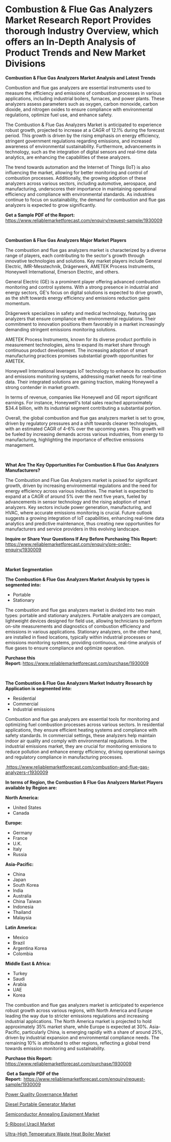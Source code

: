 <p><h1>Combustion & Flue Gas Analyzers Market Research Report Provides thorough Industry Overview, which offers an In-Depth Analysis of Product Trends and New Market Divisions</h1></p><p><strong>Combustion & Flue Gas Analyzers Market Analysis and Latest Trends</strong></p>
<p><p>Combustion and flue gas analyzers are essential instruments used to measure the efficiency and emissions of combustion processes in various applications, including industrial boilers, furnaces, and power plants. These analyzers assess parameters such as oxygen, carbon monoxide, carbon dioxide, and nitrogen oxides to ensure compliance with environmental regulations, optimize fuel use, and enhance safety.</p><p>The Combustion & Flue Gas Analyzers Market is anticipated to experience robust growth, projected to increase at a CAGR of 12.1% during the forecast period. This growth is driven by the rising emphasis on energy efficiency, stringent government regulations regarding emissions, and increased awareness of environmental sustainability. Furthermore, advancements in technology, such as the integration of digital sensors and real-time data analytics, are enhancing the capabilities of these analyzers.</p><p>The trend towards automation and the Internet of Things (IoT) is also influencing the market, allowing for better monitoring and control of combustion processes. Additionally, the growing adoption of these analyzers across various sectors, including automotive, aerospace, and manufacturing, underscores their importance in maintaining operational efficiency and compliance with environmental standards. As industries continue to focus on sustainability, the demand for combustion and flue gas analyzers is expected to grow significantly.</p></p>
<p><strong>Get a Sample PDF of the Report:&nbsp;</strong> <a href="https://www.reliablemarketforecast.com/enquiry/request-sample/1930009?utm_campaign=1169&utm_medium=2&utm_source=Github&utm_content=ia&utm_term=25102024&utm_id=combustion-flue-gas-analyzers">https://www.reliablemarketforecast.com/enquiry/request-sample/1930009</a></p>
<p>&nbsp;</p>
<p><strong>Combustion & Flue Gas Analyzers Major Market Players</strong></p>
<p><p>The combustion and flue gas analyzers market is characterized by a diverse range of players, each contributing to the sector's growth through innovative technologies and solutions. Key market players include General Electric, IMR-Messtechnik, Drägerwerk, AMETEK Process Instruments, Honeywell International, Emerson Electric, and others.</p><p>General Electric (GE) is a prominent player offering advanced combustion monitoring and control systems. With a strong presence in industrial and energy sectors, GE's focus on digital solutions is expected to drive growth, as the shift towards energy efficiency and emissions reduction gains momentum.</p><p>Drägerwerk specializes in safety and medical technology, featuring gas analyzers that ensure compliance with environmental regulations. Their commitment to innovation positions them favorably in a market increasingly demanding stringent emissions monitoring solutions.</p><p>AMETEK Process Instruments, known for its diverse product portfolio in measurement technologies, aims to expand its market share through continuous product development. The increasing adoption of smart manufacturing practices promises substantial growth opportunities for AMETEK.</p><p>Honeywell International leverages IoT technology to enhance its combustion and emissions monitoring systems, addressing market needs for real-time data. Their integrated solutions are gaining traction, making Honeywell a strong contender in market growth.</p><p>In terms of revenue, companies like Honeywell and GE report significant earnings. For instance, Honeywell's total sales reached approximately $34.4 billion, with its industrial segment contributing a substantial portion. </p><p>Overall, the global combustion and flue gas analyzers market is set to grow, driven by regulatory pressures and a shift towards cleaner technologies, with an estimated CAGR of 4-6% over the upcoming years. This growth will be fueled by increasing demands across various industries, from energy to manufacturing, highlighting the importance of effective emissions management.</p></p>
<p>&nbsp;</p>
<p><strong>What Are The Key Opportunities For Combustion & Flue Gas Analyzers Manufacturers?</strong></p>
<p><p>The Combustion and Flue Gas Analyzers market is poised for significant growth, driven by increasing environmental regulations and the need for energy efficiency across various industries. The market is expected to expand at a CAGR of around 5% over the next five years, fueled by advancements in sensor technology and the rising adoption of smart analyzers. Key sectors include power generation, manufacturing, and HVAC, where accurate emissions monitoring is crucial. Future outlook suggests a growing integration of IoT capabilities, enhancing real-time data analytics and predictive maintenance, thus creating new opportunities for manufacturers and service providers in this evolving landscape.</p></p>
<p><strong>Inquire or Share Your Questions If Any Before Purchasing This Report:</strong> <a href="https://www.reliablemarketforecast.com/enquiry/pre-order-enquiry/1930009?utm_campaign=1169&utm_medium=2&utm_source=Github&utm_content=ia&utm_term=25102024&utm_id=combustion-flue-gas-analyzers">https://www.reliablemarketforecast.com/enquiry/pre-order-enquiry/1930009</a></p>
<p>&nbsp;</p>
<p><strong>Market Segmentation</strong></p>
<p><strong>The Combustion & Flue Gas Analyzers Market Analysis by types is segmented into:</strong></p>
<p><ul><li>Portable</li><li>Stationary</li></ul></p>
<p><p>The combustion and flue gas analyzers market is divided into two main types: portable and stationary analyzers. Portable analyzers are compact, lightweight devices designed for field use, allowing technicians to perform on-site measurements and diagnostics of combustion efficiency and emissions in various applications. Stationary analyzers, on the other hand, are installed in fixed locations, typically within industrial processes or emissions monitoring systems, providing continuous, real-time analysis of flue gases to ensure compliance and optimize operation.</p></p>
<p><strong>Purchase this Report:&nbsp;</strong><a href="https://www.reliablemarketforecast.com/purchase/1930009?utm_campaign=1169&utm_medium=2&utm_source=Github&utm_content=ia&utm_term=25102024&utm_id=combustion-flue-gas-analyzers">https://www.reliablemarketforecast.com/purchase/1930009</a></p>
<p>&nbsp;</p>
<p><strong>The Combustion & Flue Gas Analyzers Market Industry Research by Application is segmented into:</strong></p>
<p><ul><li>Residential</li><li>Commercial</li><li>Industrial emissions</li></ul></p>
<p><p>Combustion and flue gas analyzers are essential tools for monitoring and optimizing fuel combustion processes across various sectors. In residential applications, they ensure efficient heating systems and compliance with safety standards. In commercial settings, these analyzers help maintain indoor air quality and comply with environmental regulations. In the industrial emissions market, they are crucial for monitoring emissions to reduce pollution and enhance energy efficiency, driving operational savings and regulatory compliance in manufacturing processes.</p></p>
<p><a href="https://www.reliablemarketforecast.com/combustion-and-flue-gas-analyzers-r1930009?utm_campaign=1169&utm_medium=2&utm_source=Github&utm_content=ia&utm_term=25102024&utm_id=combustion-flue-gas-analyzers">&nbsp;https://www.reliablemarketforecast.com/combustion-and-flue-gas-analyzers-r1930009</a></p>
<p><strong>In terms of Region, the Combustion & Flue Gas Analyzers Market Players available by Region are:</strong></p>
<p>
    <p> <strong> North America: </strong>
        <ul>
            <li>United States</li>
            <li>Canada</li>
        </ul>
        </p> 
    <p> <strong> Europe: </strong>
        <ul>
            <li>Germany</li>
            <li>France</li>
            <li>U.K.</li>
            <li>Italy</li>
            <li>Russia</li>
        </ul>
        </p> 
    <p> <strong> Asia-Pacific: </strong>
        <ul>
            <li>China</li>
            <li>Japan</li>
            <li>South Korea</li>
            <li>India</li>
            <li>Australia</li>
            <li>China Taiwan</li>
            <li>Indonesia</li>
            <li>Thailand</li>
            <li>Malaysia</li>
        </ul>
        </p> 
    <p> <strong> Latin America: </strong>
        <ul>
            <li>Mexico</li>
            <li>Brazil</li>
            <li>Argentina Korea</li>
            <li>Colombia</li>
        </ul>
        </p> 
    <p> <strong> Middle East & Africa: </strong>
        <ul>
            <li>Turkey</li>
            <li>Saudi</li>
            <li>Arabia</li>
            <li>UAE</li>
            <li>Korea</li>
        </ul>
    </p>
    </p>
<p><p>The combustion and flue gas analyzers market is anticipated to experience robust growth across various regions, with North America and Europe leading the way due to stricter emissions regulations and increasing industrial applications. The North America market is projected to hold approximately 35% market share, while Europe is expected at 30%. Asia-Pacific, particularly China, is emerging rapidly with a share of around 25%, driven by industrial expansion and environmental compliance needs. The remaining 10% is attributed to other regions, reflecting a global trend towards emission monitoring and sustainability.</p></p>
<p><strong>Purchase this Report: </strong><a href="https://www.reliablemarketforecast.com/purchase/1930009?utm_campaign=1169&utm_medium=2&utm_source=Github&utm_content=ia&utm_term=25102024&utm_id=combustion-flue-gas-analyzers">https://www.reliablemarketforecast.com/purchase/1930009</a></p>
<p>&nbsp;<strong>Get a Sample PDF of the Report:&nbsp;&nbsp;</strong><a href="https://www.reliablemarketforecast.com/enquiry/request-sample/1930009?utm_campaign=1169&utm_medium=2&utm_source=Github&utm_content=ia&utm_term=25102024&utm_id=combustion-flue-gas-analyzers">https://www.reliablemarketforecast.com/enquiry/request-sample/1930009</a></p>
<p><strong></strong></p>
<p><p><a href="https://github.com/brittroma9i/Market-Research-Report-List-1/blob/main/power-quality-governance-market.md?utm_campaign=1169&utm_medium=2&utm_source=Github&utm_content=ia&utm_term=25102024&utm_id=combustion-flue-gas-analyzers">Power Quality Governance Market</a></p><p><a href="https://issuu.com/reportprime-2/docs/diesel-portable-generator-market-si_26aae1309a5f3f?utm_campaign=1169&utm_medium=2&utm_source=Github&utm_content=ia&utm_term=25102024&utm_id=combustion-flue-gas-analyzers">Diesel Portable Generator Market</a></p><p><a href="https://www.linkedin.com/pulse/disruption-innovation-semiconductor-annealing-equipment-br8pe?utm_campaign=1169&utm_medium=2&utm_source=Github&utm_content=ia&utm_term=25102024&utm_id=combustion-flue-gas-analyzers">Semiconductor Annealing Equipment Market</a></p><p><a href="https://www.linkedin.com/pulse/global-5-ribosyl-uracil-109-cagr-forecast-2024-2031-genius-market-tz1kf?utm_campaign=1169&utm_medium=2&utm_source=Github&utm_content=ia&utm_term=25102024&utm_id=combustion-flue-gas-analyzers">5-Ribosyl Uracil Market</a></p><p><a href="https://github.com/bailee2qhthar/Market-Research-Report-List-1/blob/main/ultra-high-temperature-waste-heat-boiler-market.md?utm_campaign=1169&utm_medium=2&utm_source=Github&utm_content=ia&utm_term=25102024&utm_id=combustion-flue-gas-analyzers">Ultra-High Temperature Waste Heat Boiler Market</a></p></p>